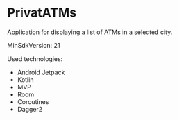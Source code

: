 # PrivatATMs

Application for displaying a list of ATMs in a selected city.

MinSdkVersion: 21

Used technologies:
* Android Jetpack
* Kotlin
* MVP
* Room
* Coroutines
* Dagger2
